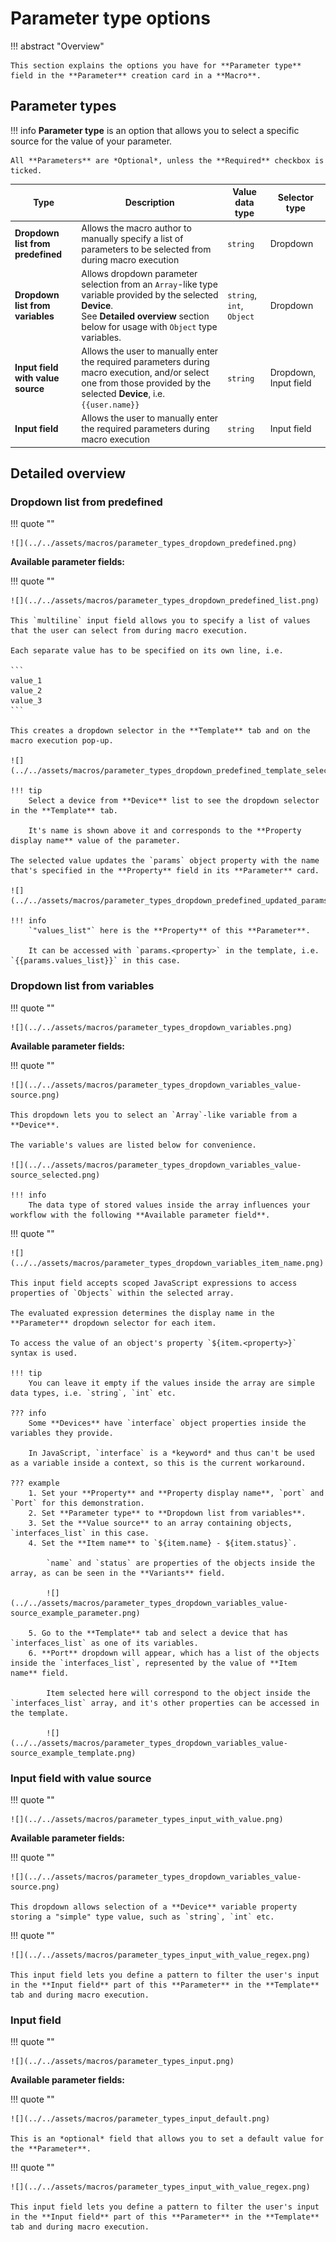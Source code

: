 # Parameter type options

!!! abstract "Overview"
    
    This section explains the options you have for **Parameter type** field in the **Parameter** creation card in a **Macro**.

## Parameter types
!!! info
    **Parameter type** is an option that allows you to select a specific source for the value of your parameter.

    All **Parameters** are *Optional*, unless the **Required** checkbox is ticked.


| Type                              | Description | Value data type | Selector type |
| --------------------------------- | ----------- | --------------- | ------------- |
| **Dropdown list from predefined** | Allows the macro author to manually specify a list of parameters to be selected from during macro execution | `string` | Dropdown |
| **Dropdown list from variables**  | Allows dropdown parameter selection from an `Array`-like type variable provided by the selected **Device**.<br>See **Detailed overview** section below for usage with `Object` type variables. | `string`,<br>`int`,<br> `Object` | Dropdown |
| **Input field with value source** | Allows the user to manually enter the required parameters during macro execution, and/or select one from those provided by the selected **Device**, i.e. `{{user.name}}` | `string` | Dropdown, Input field |
| **Input field**                   | Allows the user to manually enter the required parameters during macro execution | `string` | Input field |



## Detailed overview

### Dropdown list from predefined

!!! quote ""

    ![](../../assets/macros/parameter_types_dropdown_predefined.png)

**Available parameter fields:**

!!! quote ""

    ![](../../assets/macros/parameter_types_dropdown_predefined_list.png)

    This `multiline` input field allows you to specify a list of values that the user can select from during macro execution.

    Each separate value has to be specified on its own line, i.e.

    ``` 
    value_1
    value_2
    value_3
    ```

    This creates a dropdown selector in the **Template** tab and on the macro execution pop-up.

    ![](../../assets/macros/parameter_types_dropdown_predefined_template_selector.png)

    !!! tip
        Select a device from **Device** list to see the dropdown selector in the **Template** tab.
        
        It's name is shown above it and corresponds to the **Property display name** value of the parameter.
    
    The selected value updates the `params` object property with the name that's specified in the **Property** field in its **Parameter** card.
        
    ![](../../assets/macros/parameter_types_dropdown_predefined_updated_params.png)

    !!! info 
        `"values_list"` here is the **Property** of this **Parameter**.

        It can be accessed with `params.<property>` in the template, i.e. `{{params.values_list}}` in this case.

### Dropdown list from variables

!!! quote ""
    
    ![](../../assets/macros/parameter_types_dropdown_variables.png)

**Available parameter fields:**

!!! quote ""
    
    ![](../../assets/macros/parameter_types_dropdown_variables_value-source.png)

    This dropdown lets you to select an `Array`-like variable from a **Device**.

    The variable's values are listed below for convenience.

    ![](../../assets/macros/parameter_types_dropdown_variables_value-source_selected.png)

    !!! info
        The data type of stored values inside the array influences your workflow with the following **Available parameter field**.

!!! quote ""

    ![](../../assets/macros/parameter_types_dropdown_variables_item_name.png)

    This input field accepts scoped JavaScript expressions to access properties of `Objects` within the selected array. 
    
    The evaluated expression determines the display name in the **Parameter** dropdown selector for each item.

    To access the value of an object's property `${item.<property>}` syntax is used.

    !!! tip
        You can leave it empty if the values inside the array are simple data types, i.e. `string`, `int` etc.

    ??? info
        Some **Devices** have `interface` object properties inside the variables they provide.

        In JavaScript, `interface` is a *keyword* and thus can't be used as a variable inside a context, so this is the current workaround.
    
    ??? example
        1. Set your **Property** and **Property display name**, `port` and `Port` for this demonstration.
        2. Set **Parameter type** to **Dropdown list from variables**.
        3. Set the **Value source** to an array containing objects, `interfaces_list` in this case.
        4. Set the **Item name** to `${item.name} - ${item.status}`. 
        
            `name` and `status` are properties of the objects inside the array, as can be seen in the **Variants** field.
        
            ![](../../assets/macros/parameter_types_dropdown_variables_value-source_example_parameter.png)

        5. Go to the **Template** tab and select a device that has `interfaces_list` as one of its variables.
        6. **Port** dropdown will appear, which has a list of the objects inside the `interfaces_list`, represented by the value of **Item name** field.
            
            Item selected here will correspond to the object inside the `interfaces_list` array, and it's other properties can be accessed in the template.

            ![](../../assets/macros/parameter_types_dropdown_variables_value-source_example_template.png)



### Input field with value source

!!! quote ""
    
    ![](../../assets/macros/parameter_types_input_with_value.png)

**Available parameter fields:**

!!! quote ""

    ![](../../assets/macros/parameter_types_dropdown_variables_value-source.png)

    This dropdown allows selection of a **Device** variable property storing a "simple" type value, such as `string`, `int` etc.



!!! quote ""

    ![](../../assets/macros/parameter_types_input_with_value_regex.png)

    This input field lets you define a pattern to filter the user's input in the **Input field** part of this **Parameter** in the **Template** tab and during macro execution.

### Input field

!!! quote ""
    
    ![](../../assets/macros/parameter_types_input.png)

**Available parameter fields:**

!!! quote ""

    ![](../../assets/macros/parameter_types_input_default.png)

    This is an *optional* field that allows you to set a default value for the **Parameter**.


!!! quote ""

    ![](../../assets/macros/parameter_types_input_with_value_regex.png)

    This input field lets you define a pattern to filter the user's input in the **Input field** part of this **Parameter** in the **Template** tab and during macro execution.